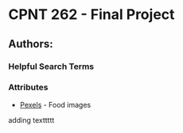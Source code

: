 # CPNT 262 - Final Project

## Authors:

### Helpful Search Terms

### Attributes
- [Pexels](https://www.pexels.com/search/food/) - Food images

adding texttttt